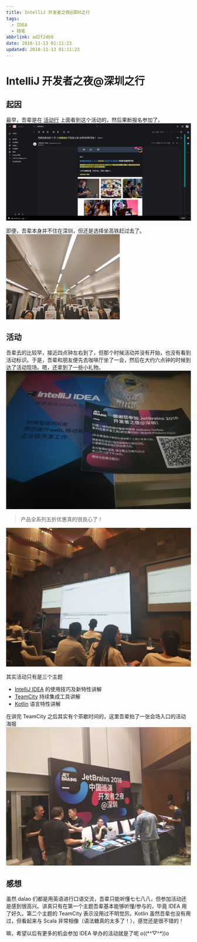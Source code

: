 ```yaml
---
title: IntelliJ 开发者之夜@深圳之行
tags:
  - IDEA
  - 随笔
abbrlink: ad2f24b9
date: 2018-11-13 01:11:23
updated: 2018-11-13 01:11:23
---
```


# IntelliJ 开发者之夜@深圳之行

## 起因

最早，吾辈是在 [活动行](http://www.huodongxing.com/event/6459475264900) 上面看到这个活动的，然后果断报名参加了。
![参与通知](https://raw.githubusercontent.com/rxliuli/img-bed/master/20181113012304.png)

即便，吾辈本身并不住在深圳，但还是选择坐高铁赶过去了。  
![好吧，其实这张图是坐车回来的图片](https://raw.githubusercontent.com/rxliuli/img-bed/master/20181113012102.png)

## 活动

吾辈去的比较早，接近四点钟左右到了，但那个时候活动并没有开始，也没有看到活动标识。于是，吾辈和朋友便先去咖啡厅坐了一会，然后在大约六点钟的时候到达了活动现场。嗯，还拿到了一些小礼物。  
![小礼物](https://raw.githubusercontent.com/rxliuli/img-bed/master/20181113014204.png)

> 产品全系列五折优惠真的很良心了！

![会场演讲](https://raw.githubusercontent.com/rxliuli/img-bed/master/20181113012612.png)

其实活动只有是三个主题

- [IntelliJ IDEA](https://www.jetbrains.com/idea/) 的使用技巧及新特性讲解
- [TeamCity](https://www.jetbrains.com/teamcity/) 持续集成工具讲解
- [Kotlin](https://kotlinlang.org/) 语言特性讲解

在讲完 TeamCity 之后其实有个茶歇时间的，这里吾辈拍了一张会场入口的活动海报  
![幕间休息](https://raw.githubusercontent.com/rxliuli/img-bed/master/20181113012530.png)

## 感想

虽然 dalao 们都是用英语进行口语交流，吾辈只能听懂七七八八，但参加活动还是感到很高兴。讲真只有在第一个主题吾辈基本能够听懂/参与的，毕竟 IDEA 用了好久。第二个主题的 TeamCity 表示没用过不明觉厉。Kotlin 虽然吾辈也没有用过，但看起来与 Scala 非常相像（语法糖真的太多了！），感觉还是很不错的！

嘛，希望以后有更多的机会参加 IDEA 举办的活动就是了呢 o((\*^▽^\*))o
